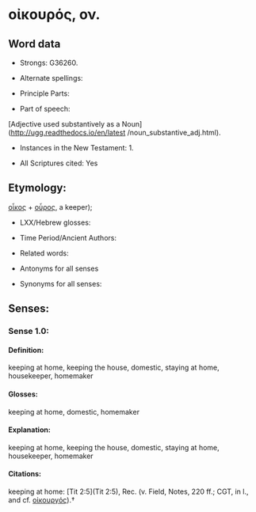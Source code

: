 # οἰκουρός, ον. 

<!-- Status: S2=NeedsReview -->
<!-- Lexica used for edits: BDAG, FFM, LN, A-S -->

## Word data

* Strongs: G36260.

* Alternate spellings:



* Principle Parts: 


* Part of speech: 

[Adjective used substantively as a Noun](http://ugg.readthedocs.io/en/latest
/noun_substantive_adj.html).

* Instances in the New Testament: 1.

* All Scriptures cited: Yes

## Etymology: 

[οἶκος]() + [οὖρος](), a keeper);

* LXX/Hebrew glosses: 


* Time Period/Ancient Authors: 


* Related words: 

* Antonyms for all senses

* Synonyms for all senses: 


## Senses: 


### Sense  1.0: 

#### Definition: 

keeping at home, keeping the house, domestic, staying at home, housekeeper, homemaker

#### Glosses: 

keeping at home, domestic, homemaker 

#### Explanation: 

keeping at home, keeping the house, domestic, staying at home, housekeeper, homemaker

#### Citations: 

keeping at home: [Tit 2:5](Tit 2:5), Rec. (v. Field, Notes, 220 ff.; CGT, in l., and cf. [οἰκουργός]()).†
